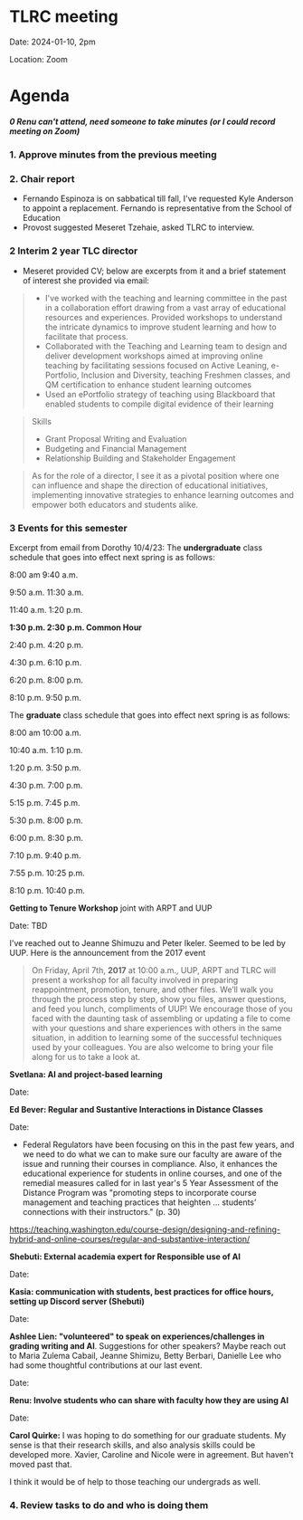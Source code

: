 # TLRC meeting 

Date: 2024-01-10, 2pm

Location: Zoom 


# Agenda

##### 0 Renu can't attend, need someone to take minutes (or I could record meeting on Zoom)

### 1. Approve minutes from the previous meeting 

### 2. Chair report

- Fernando Espinoza is on sabbatical till fall, I've requested Kyle Anderson to appoint a replacement. Fernando is representative from the School of Education
- Provost suggested Meseret Tzehaie, asked TLRC to interview. 


### 2 Interim 2 year TLC director

- Meseret provided CV; below are excerpts from it and a brief statement of interest she provided via email:

> - I've worked with the teaching and learning committee in the past in a collaboration effort drawing from a vast array of educational resources and experiences. Provided workshops to  understand the intricate dynamics to improve student learning and how to facilitate that process.
> - Collaborated with the Teaching and Learning team to design and deliver development workshops aimed at improving online teaching by facilitating sessions focused on Active Leaning, e-Portfolio, Inclusion and Diversity, teaching Freshmen classes, and QM certification to enhance student learning outcomes
> - Used an ePortfolio strategy of teaching using Blackboard that enabled students to compile digital evidence of their learning

> Skills
>-  Grant Proposal Writing and Evaluation
> - Budgeting and Financial Management
> - Relationship Building and Stakeholder Engagement

> As for the role of a director, I see it as a pivotal position where one can influence and shape the direction of educational initiatives, implementing innovative strategies to enhance learning outcomes and empower both educators and students alike.

### 3 Events for this semester

Excerpt from email from Dorothy 10/4/23:
The **undergraduate** class schedule that goes into effect next spring is as follows:


8:00 am	9:40 a.m.	 

9:50 a.m.	11:30 a.m.	 

11:40 a.m.	1:20 p.m.	 

**1:30 p.m.	2:30 p.m.	Common Hour**

2:40 p.m.	4:20 p.m.	 

4:30 p.m.	6:10 p.m.	 

6:20 p.m.	8:00 p.m.	 

8:10 p.m.	9:50 p.m.	 

The **graduate** class schedule that goes into effect next spring is as follows:


8:00 am	10:00 a.m.

10:40 a.m.	1:10 p.m.

1:20 p.m. 	3:50 p.m. 

4:30 p.m.	7:00 p.m.

5:15 p.m.	7:45 p.m.

5:30 p.m.	8:00 p.m.

6:00 p.m.	8:30 p.m.

7:10 p.m.	9:40 p.m.

7:55 p.m.	10:25 p.m.

8:10 p.m.	10:40 p.m.

**Getting to Tenure Workshop** joint with ARPT and UUP 

Date: TBD

I've reached out to Jeanne Shimuzu and Peter Ikeler. Seemed to be led by UUP. Here is the announcement from the 2017 event

> On Friday, April 7th, **2017** at 10:00 a.m., UUP, ARPT and TLRC will present a workshop for all faculty involved in preparing reappointment, promotion, tenure, and other files. We’ll walk you through the process step by step, show you files, answer questions, and feed you lunch, compliments of UUP! We encourage those of you faced with the daunting task of assembling or updating a file to come with your questions and share experiences with others in the same situation, in addition to learning some of the successful techniques used by your colleagues. You are also welcome to bring your file along for us to take a look at.

**Svetlana: AI and project-based learning**

Date:  

**Ed Bever: Regular and Sustantive Interactions in Distance Classes**

Date:
- Federal Regulators have been focusing on this in the past few years, and we need to do what we can to make sure our faculty are aware of the issue and running their courses in compliance.  Also, it enhances the educational experience for students in online courses, and one of the remedial measures called for in last year's 5 Year Assessment of the Distance Program was "promoting steps to incorporate course management and teaching practices that heighten ... students’ connections with their instructors." (p. 30) 

https://teaching.washington.edu/course-design/designing-and-refining-hybrid-and-online-courses/regular-and-substantive-interaction/


**Shebuti: External academia expert for Responsible use of AI** 

Date:

**Kasia: communication with students, best practices for office hours, setting up Discord server (Shebuti)**

Date:

**Ashlee Lien: "volunteered" to speak on experiences/challenges in grading writing and AI**. Suggestions for other speakers? Maybe reach out to Maria Zulema Cabail, Jeanne Shimizu, Betty Berbari, Danielle Lee who had some thoughtful contributions at our last event.

Date:

**Renu: Involve students who can share with faculty how they are using AI**

Date:

**Carol Quirke:**
I was hoping to do something for our graduate students.  My sense is that their research skills, and also analysis skills could be developed more.  Xavier, Caroline and Nicole were in agreement.  But haven't moved past that.

I think it would be of help to those teaching our undergrads as well.



### 4. Review tasks to do and who is doing them

